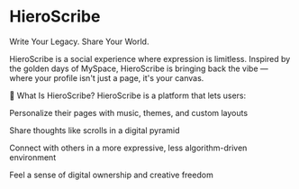 # HieroScribe

Write Your Legacy. Share Your World.

HieroScribe is a social experience where expression is limitless. Inspired by the golden days of MySpace, HieroScribe is bringing back the vibe — where your profile isn't just a page, it's your canvas.

🌟 What Is HieroScribe?
HieroScribe is a platform that lets users:

Personalize their pages with music, themes, and custom layouts

Share thoughts like scrolls in a digital pyramid

Connect with others in a more expressive, less algorithm-driven environment

Feel a sense of digital ownership and creative freedom

